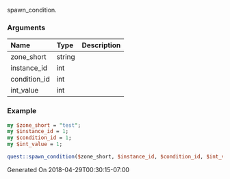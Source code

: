 spawn_condition.
### Arguments
**Name**|**Type**|**Description**
:---|:---|:---
zone_short|string|
instance_id|int|
condition_id|int|
int_value|int|

### Example

```perl
my $zone_short = "test";
my $instance_id = 1;
my $condition_id = 1;
my $int_value = 1;

quest::spawn_condition($zone_short, $instance_id, $condition_id, $int_value); # Returns void
```


Generated On 2018-04-29T00:30:15-07:00